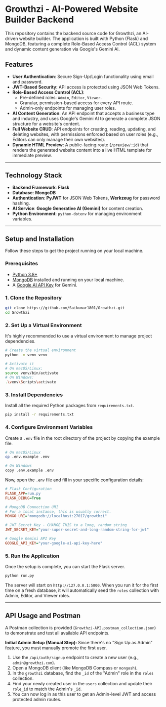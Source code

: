 # Growthzi - AI-Powered Website Builder Backend

This repository contains the backend source code for Growthzi, an AI-driven website builder. The application is built with Python (Flask) and MongoDB, featuring a complete Role-Based Access Control (ACL) system and dynamic content generation via Google's Gemini AI.

## Features

- **User Authentication**: Secure Sign-Up/Login functionality using email and password.
- **JWT-Based Security**: API access is protected using JSON Web Tokens.
- **Role-Based Access Control (ACL)**:
    - Pre-defined roles: `Admin`, `Editor`, `Viewer`.
    - Granular, permission-based access for every API route.
    - Admin-only endpoints for managing user roles.
- **AI Content Generation**: An API endpoint that accepts a business type and industry, and uses Google's Gemini AI to generate a complete JSON structure for a website's content.
- **Full Website CRUD**: API endpoints for creating, reading, updating, and deleting websites, with permissions enforced based on user roles (e.g., Editors can only manage their own websites).
- **Dynamic HTML Preview**: A public-facing route (`/preview/:id`) that renders the generated website content into a live HTML template for immediate preview.

---

## Technology Stack

- **Backend Framework**: **Flask**
- **Database**: **MongoDB**
- **Authentication**: **PyJWT** for JSON Web Tokens, **Werkzeug** for password hashing.
- **AI Service**: **Google Generative AI (Gemini)** for content creation.
- **Python Environment**: `python-dotenv` for managing environment variables.

---

## Setup and Installation

Follow these steps to get the project running on your local machine.

### Prerequisites

- [Python 3.8+](https://www.python.org/downloads/)
- [MongoDB](https://www.mongodb.com/try/download/community) installed and running on your local machine.
- A [Google AI API Key](https://aistudio.google.com/app/apikey) for Gemini.

### 1. Clone the Repository

```bash
git clone https://github.com/Saikumar1801/Growthzi.git
cd Growthzi
```

### 2. Set Up a Virtual Environment

It's highly recommended to use a virtual environment to manage project dependencies.

```bash
# Create the virtual environment
python -m venv venv

# Activate it
# On macOS/Linux:
source venv/bin/activate
# On Windows:
.\venv\Scripts\activate
```

### 3. Install Dependencies

Install all the required Python packages from `requirements.txt`.

```bash
pip install -r requirements.txt
```

### 4. Configure Environment Variables

Create a `.env` file in the root directory of the project by copying the example file.

```bash
# On macOS/Linux
cp .env.example .env

# On Windows
copy .env.example .env
```

Now, open the `.env` file and fill in your specific configuration details:

```ini
# Flask Configuration
FLASK_APP=run.py
FLASK_DEBUG=True

# MongoDB Connection URI
# For a local instance, this is usually correct.
MONGO_URI="mongodb://localhost:27017/growthzi"

# JWT Secret Key - CHANGE THIS to a long, random string
JWT_SECRET_KEY="your-super-secret-and-long-random-string-for-jwt"

# Google Gemini API Key
GOOGLE_API_KEY="your-google-ai-api-key-here"
```

### 5. Run the Application

Once the setup is complete, you can start the Flask server.

```bash
python run.py
```

The server will start on `http://127.0.0.1:5000`. When you run it for the first time on a fresh database, it will automatically seed the `roles` collection with Admin, Editor, and Viewer roles.

---

## API Usage and Postman

A Postman collection is provided (`Growthzi-API.postman_collection.json`) to demonstrate and test all available API endpoints.

**Initial Admin Setup (Manual Step):**
Since there's no "Sign Up as Admin" feature, you must manually promote the first user.
1. Use the `/api/auth/signup` endpoint to create a new user (e.g., `admin@growthzi.com`).
2. Open a MongoDB client (like MongoDB Compass or `mongosh`).
3. In the `growthzi` database, find the `_id` of the "Admin" role in the `roles` collection.
4. Find your newly created user in the `users` collection and update their `role_id` to match the Admin's `_id`.
5. You can now log in as this user to get an Admin-level JWT and access protected admin routes.
